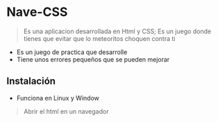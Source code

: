 # Nave-CSS
> Es una aplicacion desarrollada en Html y CSS; Es un juego donde tienes que evitar que lo meteoritos choquen contra ti
- Es un juego de practica que desarrolle
- Tiene unos errores pequeños que se pueden mejorar

## Instalación

- Funciona en Linux y Window

> Abrir el html en un navegador
